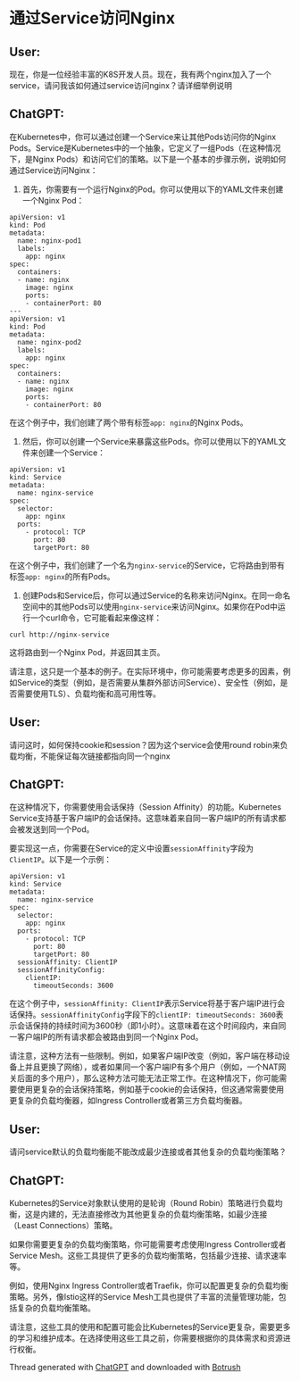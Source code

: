 # 通过Service访问Nginx

## User:
<div class="empty:hidden">现在，你是一位经验丰富的K8S开发人员。现在，我有两个nginx加入了一个service，请问我该如何通过service访问nginx？请详细举例说明</div>

## ChatGPT:
在Kubernetes中，你可以通过创建一个Service来让其他Pods访问你的Nginx Pods。Service是Kubernetes中的一个抽象，它定义了一组Pods（在这种情况下，是Nginx Pods）和访问它们的策略。以下是一个基本的步骤示例，说明如何通过Service访问Nginx：

1. 首先，你需要有一个运行Nginx的Pod。你可以使用以下的YAML文件来创建一个Nginx Pod：

```
apiVersion: v1
kind: Pod
metadata:
  name: nginx-pod1
  labels:
    app: nginx
spec:
  containers:
  - name: nginx
    image: nginx
    ports:
    - containerPort: 80
---
apiVersion: v1
kind: Pod
metadata:
  name: nginx-pod2
  labels:
    app: nginx
spec:
  containers:
  - name: nginx
    image: nginx
    ports:
    - containerPort: 80
```

在这个例子中，我们创建了两个带有标签`app: nginx`的Nginx Pods。

1. 然后，你可以创建一个Service来暴露这些Pods。你可以使用以下的YAML文件来创建一个Service：

```
apiVersion: v1
kind: Service
metadata:
  name: nginx-service
spec:
  selector:
    app: nginx
  ports:
    - protocol: TCP
      port: 80
      targetPort: 80
```

在这个例子中，我们创建了一个名为`nginx-service`的Service，它将路由到带有标签`app: nginx`的所有Pods。

1. 创建Pods和Service后，你可以通过Service的名称来访问Nginx。在同一命名空间中的其他Pods可以使用`nginx-service`来访问Nginx。如果你在Pod中运行一个curl命令，它可能看起来像这样：

```
curl http://nginx-service
```

这将路由到一个Nginx Pod，并返回其主页。

请注意，这只是一个基本的例子。在实际环境中，你可能需要考虑更多的因素，例如Service的类型（例如，是否需要从集群外部访问Service）、安全性（例如，是否需要使用TLS）、负载均衡和高可用性等。

## User:
<div class="empty:hidden">请问这时，如何保持cookie和session？因为这个service会使用round robin来负载均衡，不能保证每次链接都指向同一个nginx</div>

## ChatGPT:
在这种情况下，你需要使用会话保持（Session Affinity）的功能。Kubernetes Service支持基于客户端IP的会话保持。这意味着来自同一客户端IP的所有请求都会被发送到同一个Pod。

要实现这一点，你需要在Service的定义中设置`sessionAffinity`字段为`ClientIP`。以下是一个示例：

```
apiVersion: v1
kind: Service
metadata:
  name: nginx-service
spec:
  selector:
    app: nginx
  ports:
    - protocol: TCP
      port: 80
      targetPort: 80
  sessionAffinity: ClientIP
  sessionAffinityConfig:
    clientIP:
      timeoutSeconds: 3600
```

在这个例子中，`sessionAffinity: ClientIP`表示Service将基于客户端IP进行会话保持。`sessionAffinityConfig`字段下的`clientIP: timeoutSeconds: 3600`表示会话保持的持续时间为3600秒（即1小时）。这意味着在这个时间段内，来自同一客户端IP的所有请求都会被路由到同一个Nginx Pod。

请注意，这种方法有一些限制。例如，如果客户端IP改变（例如，客户端在移动设备上并且更换了网络），或者如果同一个客户端IP有多个用户（例如，一个NAT网关后面的多个用户），那么这种方法可能无法正常工作。在这种情况下，你可能需要使用更复杂的会话保持策略，例如基于cookie的会话保持，但这通常需要使用更复杂的负载均衡器，如Ingress Controller或者第三方负载均衡器。

## User:
<div class="empty:hidden">请问service默认的负载均衡能不能改成最少连接或者其他复杂的负载均衡策略？</div>

## ChatGPT:
Kubernetes的Service对象默认使用的是轮询（Round Robin）策略进行负载均衡，这是内建的，无法直接修改为其他更复杂的负载均衡策略，如最少连接（Least Connections）策略。

如果你需要更复杂的负载均衡策略，你可能需要考虑使用Ingress Controller或者Service Mesh。这些工具提供了更多的负载均衡策略，包括最少连接、请求速率等。

例如，使用Nginx Ingress Controller或者Traefik，你可以配置更复杂的负载均衡策略。另外，像Istio这样的Service Mesh工具也提供了丰富的流量管理功能，包括复杂的负载均衡策略。

请注意，这些工具的使用和配置可能会比Kubernetes的Service更复杂，需要更多的学习和维护成本。在选择使用这些工具之前，你需要根据你的具体需求和资源进行权衡。

Thread generated with <a href="https://chat.openai.com">ChatGPT</a> and downloaded with <a href="https://botrush.io">Botrush</a>